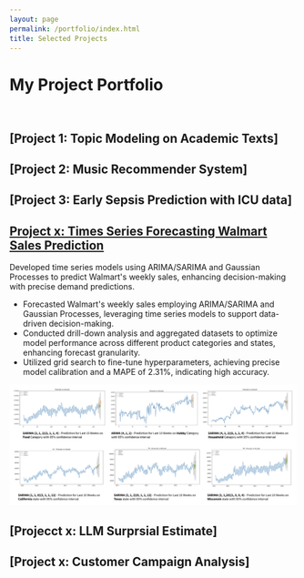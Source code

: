 ```yaml
---
layout: page
permalink: /portfolio/index.html
title: Selected Projects
---
```


# My Project Portfolio
<br> 

## [Project 1: Topic Modeling on Academic Texts]
## [Project 2: Music Recommender System]
## [Project 3: Early Sepsis Prediction with ICU data]
## [Project x: Times Series Forecasting Walmart Sales Prediction](https://glosolin.github.io/Time_Series_Walmart_Sales_Forecasting/)  
Developed time series models using ARIMA/SARIMA and Gaussian Processes to predict Walmart's weekly sales, enhancing decision-making with precise demand predictions.
- Forecasted Walmart's weekly sales employing ARIMA/SARIMA and Gaussian Processes, leveraging time series models to support data-driven decision-making.
- Conducted drill-down analysis and aggregated datasets to optimize model performance across different product categories and states, enhancing forecast granularity.
- Utilized grid search to fine-tune hyperparameters, achieving precise model calibration and a MAPE of 2.31%, indicating high accuracy.

![](/images/project_pics/SARIMA_result.png)

## [Projecct x: LLM Surprsial Estimate]
## [Project x: Customer Campaign Analysis]